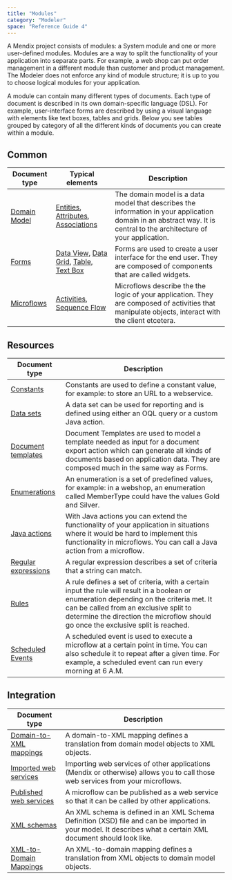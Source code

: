 ```yaml
---
title: "Modules"
category: "Modeler"
space: "Reference Guide 4"
---
```

A Mendix project consists of modules: a System module and one or more user-defined modules. Modules are a way to split the functionality of your application into separate parts. For example, a web shop can put order management in a different module than customer and product management. The Modeler does not enforce any kind of module structure; it is up to you to choose logical modules for your application.

A module can contain many different types of documents. Each type of document is described in its own domain-specific language (DSL). For example, user-interface forms are described by using a visual language with elements like text boxes, tables and grids. Below you see tables grouped by category of all the different kinds of documents you can create within a module.

## Common

| Document type | Typical elements | Description |
| --- | --- | --- |
| [Domain Model](domain-model) | [Entities](entities), [Attributes](attributes), [Associations](associations) | The domain model is a data model that describes the information in your application domain in an abstract way. It is central to the architecture of your application. |
| [Forms](forms) | [Data View](data-view), [Data Grid](data-grid), [Table](table), [Text Box](text-box) | Forms are used to create a user interface for the end user. They are composed of components that are called widgets. |
| [Microflows](microflows) | [Activities](activities), [Sequence Flow](sequence-flow) | Microflows describe the the logic of your application. They are composed of activities that manipulate objects, interact with the client etcetera. |

## Resources

| Document type | Description |
| --- | --- |
| [Constants](constants) | Constants are used to define a constant value, for example: to store an URL to a webservice. |
| [Data sets](data-sets) | A data set can be used for reporting and is defined using either an OQL query or a custom Java action. |
| [Document templates](document-templates) | Document Templates are used to model a template needed as input for a document export action which can generate all kinds of documents based on application data. They are composed much in the same way as Forms. |
| [Enumerations](enumerations) | An enumeration is a set of predefined values, for example: in a webshop, an enumeration called MemberType could have the values Gold and Silver. |
| [Java actions](java-actions) | With Java actions you can extend the functionality of your application in situations where it would be hard to implement this functionality in microflows. You can call a Java action from a microflow. |
| [Regular expressions](regular-expressions) | A regular expression describes a set of criteria that a string can match. |
| [Rules](rules) | A rule defines a set of criteria, with a certain input the rule will result in a boolean or enumeration depending on the criteria met. It can be called from an exclusive split to determine the direction the microflow should go once the exclusive split is reached. |
| [Scheduled Events](scheduled-events) | A scheduled event is used to execute a microflow at a certain point in time. You can also schedule it to repeat after a given time. For example, a scheduled event can run every morning at 6 A.M. |

## Integration

| Document type | Description |
| --- | --- |
| [Domain-to-XML mappings](domain-to-xml-mappings) | A domain-to-XML mapping defines a translation from domain model objects to XML objects. |
| [Imported web services](imported-web-services) | Importing web services of other applications (Mendix or otherwise) allows you to call those web services from your microflows. |
| [Published web services](published-web-services) | A microflow can be published as a web service so that it can be called by other applications. |
| [XML schemas](xml-schemas) | An XML schema is defined in an XML Schema Definition (XSD) file and can be imported in your model. It describes what a certain XML document should look like. |
| [XML-to-Domain Mappings](xml-to-domain-mappings) | An XML-to-domain mapping defines a translation from XML objects to domain model objects. |
